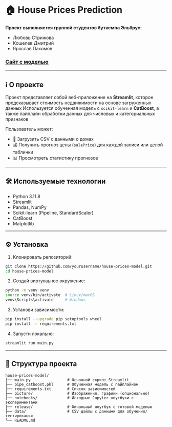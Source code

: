 # 🏠 House Prices Prediction

**Проект выполняется группой студентов буткемпа Эльбрус:**
* Любовь Стрижова
* Кошелев Дмитрий
* Ярослав Пахомов
  
### [Сайт с моделью](https://housepricesmodel-8t3ngdjkczdtrqfbouiffw.streamlit.app/)
---

## ℹ️ О проекте
Проект представляет собой веб-приложение на **Streamlit**, которое предсказывает стоимость недвижимости на основе загруженных данных
Используется обученная модель с `scikit-learn` и **CatBoost**, а также пайплайн обработки данных для числовых и категориальных признаков

Пользователь может:  
- 📄 Загрузить CSV с данными о домах  
- 💰 Получить прогноз цены (`salePrice`) для каждой записи или целой таблички
- 📊 Просмотреть статистику прогнозов  

---

## 🛠 Используемые технологии
- Python 3.11.8  
- Streamlit  
- Pandas, NumPy  
- Scikit-learn (Pipeline, StandardScaler)  
- CatBoost  
- Matplotlib

---

## ⚙️ Установка
1. Клонировать репозиторий:  
```bash
git clone https://github.com/yourusername/house-prices-model.git
cd house-prices-model
```
2. Создай виртулаьное окружение:
```bash
python -m venv venv
source venv/bin/activate  # Linux/macOS
venv\Scripts\activate     # Windows
```
3. Установи зависимости:
```bash
pip install --upgrade pip setuptools wheel
pip install -r requirements.txt
```
4. Запусти локально:
```bash
streamlit run main.py
```

---

## 📂 Структура проекта
```
house-prices-model/
├── main.py                # Основной скрипт Streamlit
├── pipe_catboost.pkl      # Обученная модель с пайплайном
├── requirements.txt       # Список зависимостей
├── picture/               # Изображения, графики (опционально)
├── notebooks/             # Исходные Jupyter ноутбуки с экспериментами
├── release/               # Финальный ноутбук с готовой моделью
├── data/                  # CSV файлы с данными для обучения/тестирования
└── README.md
